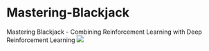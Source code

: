 # Mastering-Blackjack
Mastering Blackjack - Combining Reinforcement Learning with Deep Reinforcement Learning
![](GitHub.gif)
